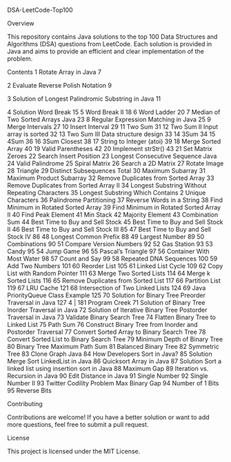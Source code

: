 DSA-LeetCode-Top100

Overview

This repository contains Java solutions to the top 100 Data Structures and Algorithms (DSA) questions from LeetCode. Each solution is provided in Java and aims to provide an efficient and clear implementation of the problem.

Contents
1 Rotate Array in Java 7

2 Evaluate Reverse Polish Notation 9

3 Solution of Longest Palindromic Substring in Java 11

4 Solution Word Break 15
5 Word Break II 18
6 Word Ladder 20
7 Median of Two Sorted Arrays Java 23
8 Regular Expression Matching in Java 25
9 Merge Intervals 27
10 Insert Interval 29
11 Two Sum 31
12 Two Sum II Input array is sorted 32
13 Two Sum III Data structure design 33
14 3Sum 34
15 4Sum 36
16 3Sum Closest 38
17 String to Integer (atoi) 39
18 Merge Sorted Array 40
19 Valid Parentheses 42
20 Implement strStr() 43
21 Set Matrix Zeroes
22 Search Insert Position
23 Longest Consecutive Sequence Java
24 Valid Palindrome
25 Spiral Matrix
26 Search a 2D Matrix
27 Rotate Image
28 Triangle
29 Distinct Subsequences Total
30 Maximum Subarray
31 Maximum Product Subarray
32 Remove Duplicates from Sorted Array
33 Remove Duplicates from Sorted Array II
34 Longest Substring Without Repeating Characters
35 Longest Substring Which Contains 2 Unique Characters
36 Palindrome Partitioning
37 Reverse Words in a String
38 Find Minimum in Rotated Sorted Array
39 Find Minimum in Rotated Sorted Array II
40 Find Peak Element
41 Min Stack
42 Majority Element
43 Combination Sum
44 Best Time to Buy and Sell Stock
45 Best Time to Buy and Sell Stock II
46 Best Time to Buy and Sell Stock III 85
47 Best Time to Buy and Sell Stock IV 86
48 Longest Common Prefix 88
49 Largest Number 89
50 Combinations 90
51 Compare Version Numbers 92
52 Gas Station 93
53 Candy 95
54 Jump Game 96
55 Pascal’s Triangle 97
56 Container With Most Water 98
57 Count and Say 99
58 Repeated DNA Sequences 100
59 Add Two Numbers 101
60 Reorder List 105
61 Linked List Cycle 109
62 Copy List with Random Pointer 111
63 Merge Two Sorted Lists 114
64 Merge k Sorted Lists 116
65 Remove Duplicates from Sorted List 117
66 Partition List 119
67 LRU Cache 121
68 Intersection of Two Linked Lists 124
69 Java PriorityQueue Class Example 125
70 Solution for Binary Tree Preorder Traversal in Java 127
  4 | 181 Program Creek
  71 Solution of Binary Tree Inorder Traversal in Java
72 Solution of Iterative Binary Tree Postorder Traversal in Java
73 Validate Binary Search Tree
74 Flatten Binary Tree to Linked List
75 Path Sum
76 Construct Binary Tree from Inorder and Postorder Traversal
77 Convert Sorted Array to Binary Search Tree
78 Convert Sorted List to Binary Search Tree
79 Minimum Depth of Binary Tree
80 Binary Tree Maximum Path Sum
81 Balanced Binary Tree
82 Symmetric Tree
83 Clone Graph Java
84 How Developers Sort in Java?
85 Solution Merge Sort LinkedList in Java
86 Quicksort Array in Java
87 Solution Sort a linked list using insertion sort in Java
88 Maximum Gap
89 Iteration vs. Recursion in Java
90 Edit Distance in Java
91 Single Number
92 Single Number II
93 Twitter Codility Problem Max Binary Gap
94 Number of 1 Bits
95 Reverse Bits


Contributing

Contributions are welcome! If you have a better solution or want to add more questions, feel free to submit a pull request.

License

This project is licensed under the MIT License.
